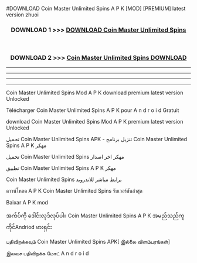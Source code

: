 #DOWNLOAD Coin Master  Unlimited Spins A P K [MOD] [PREMIUM] latest version zhuoi



<div align="center">

<h3>DOWNLOAD 1 >>> <a href="https://teeasianyam.web.app?sq=Coin Master  Unlimited Spins">DOWNLOAD Coin Master  Unlimited Spins </a></h3><br>

<h3>DOWNLOAD 2 >>> <a href="https://teeasianyam.web.app?sq=Coin Master  Unlimited Spins ">Coin Master  Unlimited Spins  DOWNLOAD </a></h3>

</div>


----------------------------------------------------------

----------------------------------------------------------

----------------------------------------------------------

----------------------------------------------------------


Coin Master  Unlimited Spins  Mod A P K download premium latest version Unlocked

Télécharger Coin Master  Unlimited Spins  A P K pour A n d r o i d Gratuit

download Coin Master  Unlimited Spins  Mod A P K premium latest version Unlocked

تحميل Coin Master  Unlimited Spins  APK - تنزيل برنامج Coin Master  Unlimited Spins  A P K مهكر

تحميل Coin Master  Unlimited Spins  مهكر اخر اصدار

تطبيق Coin Master  Unlimited Spins  A P K مهكر

Coin Master  Unlimited Spins  برابط مباشر للاندرويد

ดาวน์โหลด A P K Coin Master  Unlimited Spins  รับเวอร์ชันล่าสุด

Baixar A P K mod

အက်ပ်ကို ဒေါင်းလုဒ်လုပ်ပါ။ Coin Master  Unlimited Spins  A P K အမည်သည်ကူကိုင်Andriod ဗားရှင်း

பதிவிறக்கவும் Coin Master  Unlimited Spins  APK[ இல்லை விளம்பரங்கள்] 
 
இலவச பதிவிறக்க மோட் A n d r o i d



